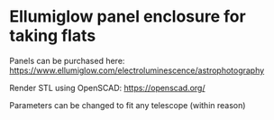 # Ellumiglow panel enclosure for taking flats
Panels can be purchased here: 
https://www.ellumiglow.com/electroluminescence/astrophotography

Render STL using OpenSCAD:
https://openscad.org/

Parameters can be changed to fit any telescope (within reason)
